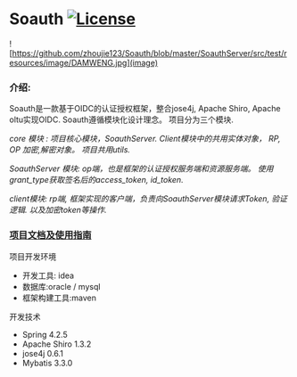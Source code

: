 # Soauth  [![License](https://img.shields.io/hexpm/l/plug.svg)](https://github.com/apereo/cas/blob/master/LICENSE)


![https://github.com/zhoujie123/Soauth/blob/master/SoauthServer/src/test/resources/image/DAMWENG.jpg](image)

### 介绍:
Soauth是一款基于OIDC的认证授权框架，整合jose4j, Apache Shiro, Apache oltu实现OIDC.  Soauth遵循模块化设计理念。 项目分为三个模块.

*core 模块 : 项目核心模块，SoauthServer. Client模块中的共用实体对象， RP, OP 加密,解密对象。 项目共用utils.*

*SoauthServer 模块:  op端，也是框架的认证授权服务端和资源服务端。 使用grant_type获取签名后的access_token, id_token.*

*client模块: rp端, 框架实现的客户端，负责向SoauthServer模块请求Token, 验证逻辑. 以及加密token等操作.*

### [项目文档及使用指南](https://github.com/zhoujie123/Soauth/wiki)

项目开发环境<br />
* 开发工具: idea <br/>  
* 数据库:oracle / mysql <br/> 
* 框架构建工具:maven<br/>
 
 开发技术 <br/> 
 * Spring 4.2.5  <br /> 
 * Apache Shiro 1.3.2 <br/> 
 * jose4j 0.6.1 <br/> 
 * Mybatis 3.3.0<br/>
